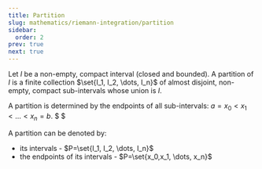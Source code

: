 ```yaml
---
title: Partition
slug: mathematics/riemann-integration/partition
sidebar:
  order: 2
prev: true
next: true
---
```


Let $I$ be a non-empty, compact interval (closed and bounded). A partition of
$I$ is a finite collection $\set{I_1, I_2, \dots, I_n}$ of almost disjoint,
non-empty, compact sub-intervals whose union is $I$.

A partition is determined by the endpoints of all sub-intervals:
$a=x_0<x_1<\dots<x_n=b$. $ $

A partition can be denoted by:

- its intervals - $P=\set{I_1, I_2, \dots, I_n}$
- the endpoints of its intervals - $P=\set{x_0,x_1, \dots, x_n}$
